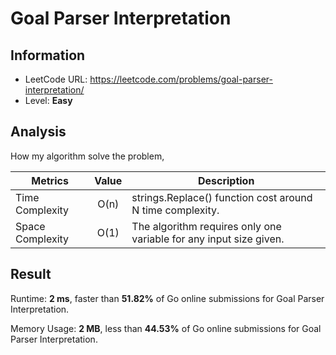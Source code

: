 # Goal Parser Interpretation

## Information

- LeetCode URL: https://leetcode.com/problems/goal-parser-interpretation/
- Level: **Easy**

## Analysis

How my algorithm solve the problem,

| Metrics | Value | Description |
| --- |:---:|----|
| Time Complexity | O(n) | strings.Replace() function cost around N time complexity. |
| Space Complexity | O(1) | The algorithm requires only one variable for any input size given. |

## Result

Runtime: **2 ms**, faster than **51.82%** of Go online submissions for Goal Parser Interpretation.

Memory Usage: **2 MB**, less than **44.53%** of Go online submissions for Goal Parser Interpretation.